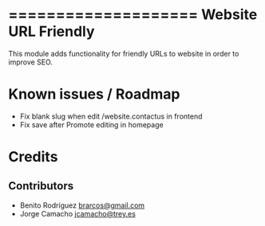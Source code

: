 ====================
Website URL Friendly
====================

This module adds functionality for friendly URLs to website in order to improve
SEO.

Known issues / Roadmap
======================

* Fix blank slug when edit /website.contactus in frontend
* Fix save after Promote editing in homepage

Credits
=======

Contributors
------------

* Benito Rodríguez <brarcos@gmail.com>
* Jorge Camacho <jcamacho@trey.es>
